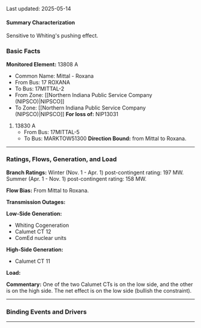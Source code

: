 Last updated: 2025-05-14
#### Summary Characterization
Sensitive to Whiting's pushing effect.
### Basic Facts
**Monitored Element:** 13808 A
- Common Name: Mittal - Roxana
- From Bus: 17 ROXANA
- To Bus: 17MITTAL-2
- From Zone: [[Northern Indiana Public Service Company (NIPSCO)|NIPSCO]]
- To Zone: [[Northern Indiana Public Service Company (NIPSCO)|NIPSCO]]
**For loss of:** NIP13031
1. 13830 A
    - From Bus: 17MITTAL-5
    - To Bus: MARKTOW51300
**Direction Bound:** from Mittal to Roxana.

---
### Ratings, Flows, Generation, and Load
**Branch Ratings:**
Winter (Nov. 1 - Apr. 1) post-contingent rating: 197 MW.
Summer (Apr. 1 - Nov. 1) post-contingent rating: 158 MW.

**Flow Bias:**
From Mittal to Roxana.

**Transmission Outages:**

**Low-Side Generation:**
- Whiting Cogeneration
- Calumet CT 12
- ComEd nuclear units

**High-Side Generation:**
- Calumet CT 11

**Load:**

**Commentary:**
One of the two Calumet CTs is on the low side, and the other is on the high side. The net effect is on the low side (bullish the constraint).

---
### Binding Events and Drivers

---
